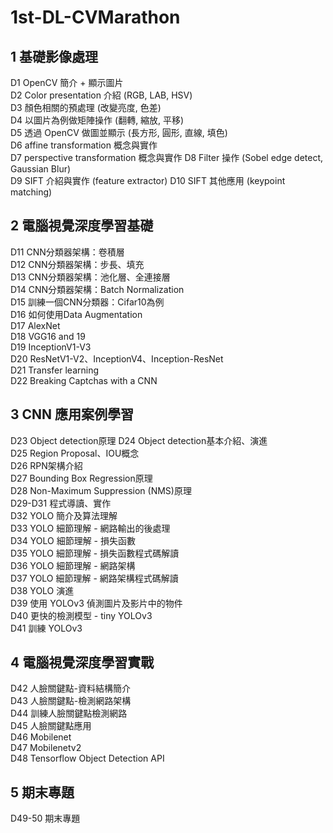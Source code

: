 # 1st-DL-CVMarathon  

## 1 基礎影像處理
D1 OpenCV 簡介 + 顯示圖片  
D2 Color presentation 介紹 (RGB, LAB, HSV)  
D3 顏色相關的預處理 (改變亮度, 色差)  
D4 以圖片為例做矩陣操作 (翻轉, 縮放, 平移)  
D5 透過 OpenCV 做圖並顯示 (長方形, 圓形, 直線, 填色)  
D6 affine transformation 概念與實作  
D7 perspective transformation 概念與實作
D8 Filter 操作 (Sobel edge detect, Gaussian Blur)  
D9 SIFT 介紹與實作 (feature extractor)
D10 SIFT 其他應用 (keypoint matching)
  
## 2 電腦視覺深度學習基礎  
D11 CNN分類器架構：卷積層  
D12 CNN分類器架構：步長、填充  
D13 CNN分類器架構：池化層、全連接層  
D14 CNN分類器架構：Batch Normalization  
D15 訓練一個CNN分類器：Cifar10為例  
D16 如何使用Data Augmentation  
D17 AlexNet  
D18 VGG16 and 19   
D19 InceptionV1-V3    
D20 ResNetV1-V2、InceptionV4、Inception-ResNet  
D21 Transfer learning  
D22 Breaking Captchas with a CNN  

## 3 CNN 應用案例學習
D23 Object detection原理
D24 Object detection基本介紹、演進  
D25 Region Proposal、IOU概念  
D26 RPN架構介紹  
D27 Bounding Box Regression原理  
D28 Non-Maximum Suppression (NMS)原理   
D29-D31 程式導讀、實作  
D32 YOLO 簡介及算法理解  
D33 YOLO 細節理解 - 網路輸出的後處理  
D34 YOLO 細節理解 - 損失函數  
D35 YOLO 細節理解 - 損失函數程式碼解讀  
D36 YOLO 細節理解 - 網路架構  
D37 YOLO 細節理解 - 網路架構程式碼解讀  
D38 YOLO 演進  
D39 使用 YOLOv3 偵測圖片及影片中的物件  
D40 更快的檢測模型 - tiny YOLOv3  
D41 訓練 YOLOv3  

## 4 電腦視覺深度學習實戰  
D42 人臉關鍵點-資料結構簡介  
D43 人臉關鍵點-檢測網路架構  
D44 訓練人臉關鍵點檢測網路  
D45 人臉關鍵點應用  
D46 Mobilenet  
D47 Mobilenetv2  
D48 Tensorflow Object Detection API  

## 5 期末專題
D49-50 期末專題  
